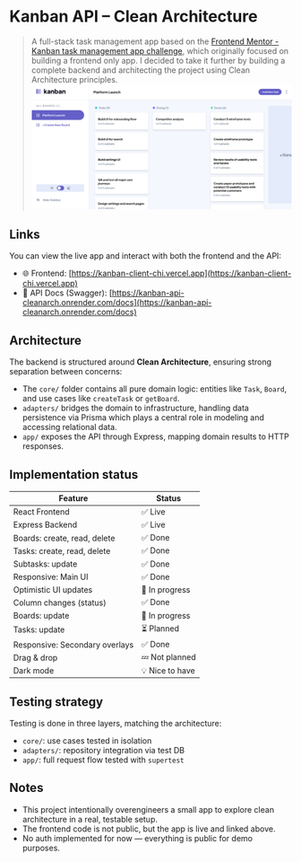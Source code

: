 # Kanban API – Clean Architecture

> A full-stack task management app based on the [Frontend Mentor - Kanban task management app challenge](https://www.frontendmentor.io/challenges/kanban-task-management-web-app-wgQLt-HlbB), which originally focused on building a frontend only app. I decided to take it further by building a complete backend and architecting the project using Clean Architecture principles.
> ![App screenshot](./screenshot.png) <!-- Replace with actual image path -->

## Links

You can view the live app and interact with both the frontend and the API:

- 🌐 Frontend: [https://kanban-client-chi.vercel.app](https://kanban-client-chi.vercel.app)
- 📘 API Docs (Swagger): [https://kanban-api-cleanarch.onrender.com/docs](https://kanban-api-cleanarch.onrender.com/docs)

## Architecture

The backend is structured around **Clean Architecture**, ensuring strong separation between concerns:

- The `core/` folder contains all pure domain logic: entities like `Task`, `Board`, and use cases like `createTask` or `getBoard`.
- `adapters/` bridges the domain to infrastructure, handling data persistence via Prisma which plays a central role in modeling and accessing relational data.
- `app/` exposes the API through Express, mapping domain results to HTTP responses.

## Implementation status

| Feature                        | Status          |
| ------------------------------ | --------------- |
| React Frontend                 | ✅ Live         |
| Express Backend                | ✅ Live         |
| Boards: create, read, delete   | ✅ Done         |
| Tasks: create, read, delete    | ✅ Done         |
| Subtasks: update               | ✅ Done         |
| Responsive: Main UI            | ✅ Done         |
| Optimistic UI updates          | 🚧 In progress  |
| Column changes (status)        | ✅ Done         |
| Boards: update                 | 🚧 In progress  |
| Tasks: update         | ⏳ Planned      |
| Responsive: Secondary overlays | ✅ Done         |
| Drag & drop                    | 💤 Not planned  |
| Dark mode                      | 💡 Nice to have |

## Testing strategy

Testing is done in three layers, matching the architecture:

- `core/`: use cases tested in isolation
- `adapters/`: repository integration via test DB
- `app/`: full request flow tested with `supertest`

## Notes

- This project intentionally overengineers a small app to explore clean architecture in a real, testable setup.
- The frontend code is not public, but the app is live and linked above.
- No auth implemented for now — everything is public for demo purposes.
